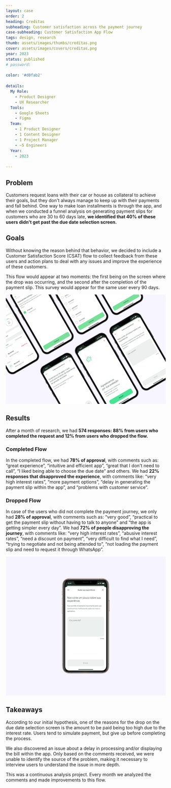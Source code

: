```yaml
---
layout: case
order: 2
heading: Creditas
subheading: Customer satisfaction across the payment journey
case-subheading: Customer Satisfaction App Flow
tags: design, research
thumb: assets/images/thumbs/creditas.png
cover: assets/images/covers/creditas.png
year: 2023
status: published
# password: 

color: '#d0fab2'

details:
  My Role:
    - Product Designer
    - UX Researcher
  Tools:
    - Google Sheets
    - Figma
  Team:
    - 1 Product Designer
    - 1 Content Designer
    - 1 Project Manager
    - ~5 Engineers
  Year:
    - 2023

---
```


## Problem
Customers request loans with their car or house as collateral to achieve their goals, but they don't always manage to keep up with their payments and fall behind.
One way to make loan installments is through the app, and when we conducted a funnel analysis on generating payment slips for customers who are 30 to 60 days late, **we identified that 40% of these users didn't get past the due date selection screen.**

## Goals
Without knowing the reason behind that behavior, we decided to include a Customer Satisfaction Score (CSAT) flow to collect feedback from these users and action plans to deal with any issues and improve the experience of these customers.

This flow would appear at two moments: the first being on the screen where the drop was occurring, and the second after the completion of the payment slip. This survey would appear for the same user every 90 days.

![Alt here](../assets/images/cases/csat-img-grande.jpg)

## Results
After a month of research, we had **574 responses: 88% from users who completed the request and 12% from users who dropped the flow.**

### Completed Flow
In the completed flow, we had **78% of approval**, with comments such as: “great experience”, “intuitive and efficient app”, “great that I don't need to call”, “I liked being able to choose the due date” and others.
We had **22% responses that disapproved the experience**, with comments like: “very high interest rates”, “more payment options”, “delay in generating the payment slip within the app”, and “problems with customer service”.

### Dropped Flow
In case of the users who did not complete the payment journey, we only had **28% of approval**, with comments such as: “very good”, “practical to get the payment slip without having to talk to anyone” and “the app is getting simpler every day”.
We had **72% of people disapproving the journey**, with comments like: “very high interest rates”, “abusive interest rates”, “need a discount on payment”, “very difficult to find what I need”, “trying to negotiate and not being attended to”, “not loading the payment slip and need to request it through WhatsApp”. 

![Alt here](../assets/images/cases/csat-flow.png )

<!-- <video autoplay muted loop playsinline style="aspect-ratio: 1/2">
   <source src="https://itsmemari.com/assets/csat-flow.mp4" type="video/mp4">
</video> -->

## Takeaways
According to our initial hypothesis, one of the reasons for the drop on the due date selection screen is the amount to be paid being too high due to the interest rate. Users tend to simulate payment, but give up before completing the process.

We also discovered an issue about a delay in processing and/or displaying the bill within the app. Only based on the comments received, we were unable to identify the source of the problem, making it necessary to interview users to understand the issue in more depth.

This was a continuous analysis project. Every month we analyzed the comments and made improvements to this flow.